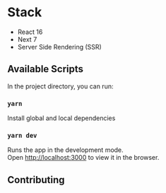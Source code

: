 # Stack

- React 16
- Next 7
- Server Side Rendering (SSR)

## Available Scripts
In the project directory, you can run:

### `yarn`

Install global and local dependencies

### `yarn dev`

Runs the app in the development mode.<br>
Open [http://localhost:3000](http://localhost:3000) to view it in the browser.

## Contributing
